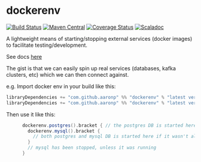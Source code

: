 dockerenv
====

[![Build Status](https://travis-ci.org/aaronp/dockerenv.svg?branch=master)](https://travis-ci.org/aaronp/dockerenv)
[![Maven Central](https://maven-badges.herokuapp.com/maven-central/com.github.aaronp/dockerenv_2.13/badge.png)](https://maven-badges.herokuapp.com/maven-central/com.github.aaronp/dockerenv_2.13)
[![Coverage Status](https://coveralls.io/repos/github/aaronp/dockerenv/badge.svg?branch=master)](https://coveralls.io/github/aaronp/dockerenv?branch=master)
[![Scaladoc](https://javadoc-badge.appspot.com/com.github.aaronp/dockerenv_2.13.svg?label=scaladoc)](https://javadoc-badge.appspot.com/com.github.aaronp/dockerenv_2.13)

A lightweight means of starting/stopping external services (docker images) to facilitate testing/development.

See docs [here](https://aaronp.github.io/dockerenv/index.html)

The gist is that we can easily spin up real services (databases, kafka clusters, etc) which we can then connect against.

e.g. Import docker env in your build like this:

```scala
libraryDependencies += "com.github.aaronp" %% "dockerenv" % "latest version" % "test" classifier "tests"
libraryDependencies += "com.github.aaronp" %% "dockerenv" % "latest version" % "test" 
```

Then use it like this:

```scala
      dockerenv.postgres().bracket { // the postgres DB is started here if it wasn't already running
        dockerenv.mysql().bracket { 
          // both postgres and mysql DB is started here if it wasn't already running
        }
        // mysql has been stopped, unless it was running
      }
```